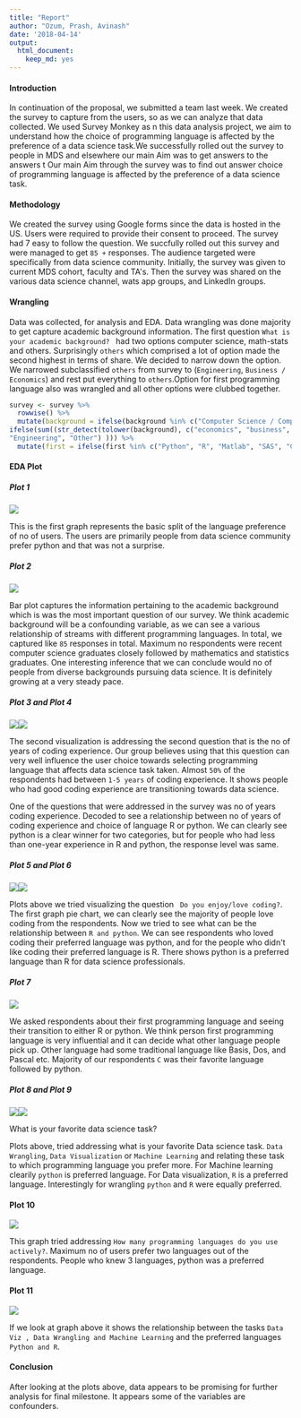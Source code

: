 ```yaml
---
title: "Report"
author: "Ozum, Prash, Avinash"
date: '2018-04-14'
output:
  html_document:
    keep_md: yes
---
```









#### Introduction 

In continuation of the proposal, we submitted a team last week. We created the survey to capture from the users, so as we can analyze that data collected. We used Survey Monkey as n this data analysis project, we aim to understand how the choice of programming language is affected by the preference of a data science task.We successfully rolled out the survey to people in MDS and elsewhere our main Aim was to get answers to the answers t
 Our main Aim through the survey was to find out answer choice of programming language is affected by the preference of a data science task.

#### Methodology 

We created the survey using Google forms since the data is hosted in the US. Users were required to provide their consent to proceed. The survey had 7 easy to follow the question. We succfully rolled out this survey and were managed to get `85 +` responses. The audience targeted were specifically from data science community. Initially, the survey was given to current MDS cohort, faculty and TA's. Then the survey was shared on the various data science channel, wats app groups, and LinkedIn groups. 


#### Wrangling 

Data was collected, for analysis and EDA. Data wrangling was done majority to get capture academic background information. The first question `What is your academic background? `  had two options computer science, math-stats and others.  Surprisingly `others` which comprised a lot of option made the second highest in terms of share. We decided to narrow down the option. We narrowed subclassified `others` from survey to (`Engineering`, `Business / Economics`) and rest put everything to `others`.Option for first programming language also was wrangled and all other options were clubbed together. 



```r
survey <- survey %>% 
  rowwise() %>% 
  mutate(background = ifelse(background %in% c("Computer Science / Computer Engineering", "Mathematics / Statistics"), background, 
ifelse(sum((str_detect(tolower(background), c("economics", "business", "finance")))) > 0 , "Business / Economics", ifelse((str_detect(tolower(background), "eng")), 
"Engineering", "Other") ))) %>% 
  mutate(first = ifelse(first %in% c("Python", "R", "Matlab", "SAS", "C", "Java"), first, "Other"))
```

#### EDA Plot 

##### Plot 1 

![](report_files/figure-html/unnamed-chunk-4-1.png)<!-- -->


This is the first graph represents the basic split of the language preference of no of users. The users are primarily people from data science community prefer python and that was not a surprise. 


##### Plot 2

![](report_files/figure-html/unnamed-chunk-5-1.png)<!-- -->

Bar plot captures the information pertaining to the academic background which is was the most important question of our survey. We think academic background will be a confounding variable, as we can see a various relationship of streams with different programming languages. In total, we captured like `85` responses in total. Maximum no respondents were recent computer science graduates closely followed by mathematics and statistics graduates. One interesting inference that we can conclude would no of people from diverse backgrounds pursuing data science. It is definitely growing at a very steady pace. 




##### Plot 3 and Plot 4 


![](report_files/figure-html/unnamed-chunk-6-1.png)<!-- -->![](report_files/figure-html/unnamed-chunk-6-2.png)<!-- -->


The second visualization is addressing the second question that is the no of years of coding experience. Our group believes using that this question can very well influence the user choice towards selecting programming language that affects data science task taken. Almost `50%` of the respondents had between `1-5 years` of coding experience. It shows people who had good coding experience are transitioning towards data science. 

One of the questions that were addressed in the survey was no of years coding experience. Decoded to see a relationship between no of years of coding experience and choice of language R or python. We can clearly see python is a clear winner for two categories, but for people who had less than one-year experience in R and python, the response level was same.



##### Plot 5 and Plot 6 


![](report_files/figure-html/unnamed-chunk-7-1.png)<!-- -->![](report_files/figure-html/unnamed-chunk-7-2.png)<!-- -->

Plots above we  tried visualizing the question ` Do you enjoy/love coding?`. The first graph pie chart, we can clearly see the majority of people love coding from the respondents. Now we tried to see what can be the relationship between `R and python`. We can see respondents who loved coding their preferred language was python, and for the people who didn't like coding their preferred language is R. There shows python is a preferred language than R for data science professionals. 

##### Plot 7

![](report_files/figure-html/unnamed-chunk-8-1.png)<!-- -->



We asked respondents about their first programming language and seeing their transition to either R or python. We think person first programming language is very influential and it can decide what other language people pick up.  Other language had some traditional language like Basis, Dos, and Pascal etc. Majority of our respondents `C` was their favorite language followed by python. 



##### Plot 8 and Plot 9
![](report_files/figure-html/unnamed-chunk-9-1.png)<!-- -->![](report_files/figure-html/unnamed-chunk-9-2.png)<!-- -->



What is your favorite data science task?

Plots above, tried addressing what is your favorite Data science task. `Data Wrangling`, `Data Visualization` or `Machine Learning` and relating these task to which programming language you prefer more. For Machine learning clearily `python`  is preferred language. For Data visualization, `R` is a preferred language.  Interestingly for wrangling `python` and `R` were equally preferred. 



#### Plot 10 
![](report_files/figure-html/unnamed-chunk-10-1.png)<!-- -->


This graph tried addressing `How many programming languages do you use actively?`.  Maximum no of users prefer two languages out of the respondents.  People who knew 3 languages, python was a preferred language. 



#### Plot 11
![](report_files/figure-html/unnamed-chunk-11-1.png)<!-- -->


If we look at graph above it shows the relationship between the tasks `Data Viz , Data Wrangling and Machine Learning` and the preferred languages `Python and R`.

#### Conclusion 

After looking at the plots above, data appears to be promising for further analysis for final milestone. It appears some of the variables are confounders. 








